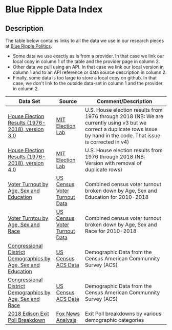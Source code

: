 # Blue Ripple Data Index

## Description
The table below contains links to all the data we use in our research pieces at [Blue Ripple Politics](https://www.blueripple.org).

- Some data we use exactly as is from a provider.  In that case we link our local copy in column 1 of the table and the provider page in column 2.
- Other data we pull using an API.  In that case we link our local version in column 1 and to an API reference or data source description in column 2.
- Finally, some data is too large to store a local copy on github.  In that case, we don't link to the outside data-set in column 1 and the provider in column 2.



| Data Set                                                                                                                                      | Source           | Comment/Description                                                         |
| -------------------------------------------------                                                                                                           | ---------------- | -----------------------------------------                                   |
| [House Election Results (1976-2018), version 3.0](https://github.com/blueripple/BlueRipple/blob/master/data/1976-2018-house.csv)   | [MIT Election Lab](https://dataverse.harvard.edu/dataset.xhtml?persistentId=doi:10.7910/DVN/IG0UN2&version=3.0) | U.S. House election results from 1976 through 2018 (NB: We are currently using v3 but we correct a duplicate rows issue by hand in the code.  That issue is corrected in v4)                           |
| [House Election Results (1976-2018), version 4.0](https://github.com/blueripple/BlueRipple/blob/master/data/1976-2018-house_v2.csv)                         | [MIT Election Lab](https://dataverse.harvard.edu/dataset.xhtml?persistentId=doi:10.7910/DVN/IG0UN2&version=4.0) | U.S. House election results from 1976 through 2018 (NB: Version with removal of duplicate rows)                           |
| [Voter Turnout by Age, Sex and Education](https://github.com/blueripple/BlueRipple/blob/master/data/DetailedTurnoutByAgeSexEducation2010-2018.csv) | [US Census Voter Turnout Data](https://www.census.gov/topics/public-sector/voting/data/tables.2018.html)| Combined census voter turnout broken down by Age, Sex and Education for 2010-2018 |
| [Voter Turntou by Age, Sex and Race](https://github.com/blueripple/BlueRipple/blob/master/data/DetailedTurnoutByAgeSexRace2010-2018.csv) | [US Census Voter Turnout Data](https://www.census.gov/topics/public-sector/voting/data/tables.2018.html)| Combined census voter turnout broken down by Age, Sex and Race for 2010-2018 |
| [Congressional District Demographics by Age, Sex and Education](https://github.com/blueripple/BlueRipple/blob/master/data/ageSexEducationDemographics2010-2017.csv) | [US Census ACS Data](https://www.census.gov/programs-surveys/acs)| Demographic Data from the Census American Communnity Survey (ACS) |
| [Congressional District Demographics by Age, Sex and Race](https://github.com/blueripple/BlueRipple/blob/master/data/ageSexRaceDemographics2010-2017.csv) | [US Census ACS Data](https://www.census.gov/programs-surveys/acs)| Demographic Data from the Census American Communnity Survey (ACS) |
| [2018 Edison Exit Poll Breakdown](https://github.com/blueripple/BlueRipple/blob/master/data/EdisonExitPoll2018.csv) | [Fox News Analysis](https://www.foxnews.com/midterms-2018/voter-analysis) | Exit Poll breakdowns by various demographic categories |
